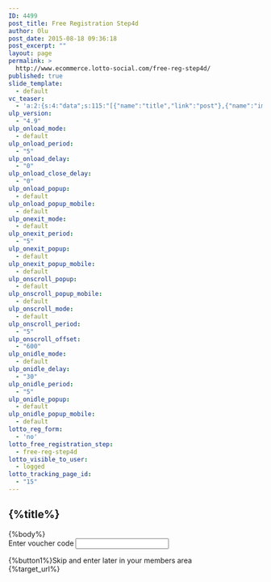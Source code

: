 ```yaml
---
ID: 4499
post_title: Free Registration Step4d
author: Olu
post_date: 2015-08-18 09:36:18
post_excerpt: ""
layout: page
permalink: >
  http://www.ecommerce.lotto-social.com/free-reg-step4d/
published: true
slide_template:
  - default
vc_teaser:
  - 'a:2:{s:4:"data";s:115:"[{"name":"title","link":"post"},{"name":"image","image":"featured","link":"none"},{"name":"text","mode":"excerpt"}]";s:7:"bgcolor";s:0:"";}'
ulp_version:
  - "4.9"
ulp_onload_mode:
  - default
ulp_onload_period:
  - "5"
ulp_onload_delay:
  - "0"
ulp_onload_close_delay:
  - "0"
ulp_onload_popup:
  - default
ulp_onload_popup_mobile:
  - default
ulp_onexit_mode:
  - default
ulp_onexit_period:
  - "5"
ulp_onexit_popup:
  - default
ulp_onexit_popup_mobile:
  - default
ulp_onscroll_popup:
  - default
ulp_onscroll_popup_mobile:
  - default
ulp_onscroll_mode:
  - default
ulp_onscroll_period:
  - "5"
ulp_onscroll_offset:
  - "600"
ulp_onidle_mode:
  - default
ulp_onidle_delay:
  - "30"
ulp_onidle_period:
  - "5"
ulp_onidle_popup:
  - default
ulp_onidle_popup_mobile:
  - default
lotto_reg_form:
  - 'no'
lotto_free_registration_step:
  - free-reg-step4d
lotto_visible_to_user:
  - logged
lotto_tracking_page_id:
  - "15"
---
```

<div class="free-registration 4d">
<div class="welcom-4d-page text-center">
<h2>{%title%}</h2>
{%body%}
<div class="account-no text-left"><label>Enter voucher code</label>
<input id="voucher_code" class="" name="voucher-code" type="text" />
<p id="error_msg" class="fieldRelative invalidError error_msg"></p>

</div>
<a id="submit_btn_voucher_code" class="btn btn-success btn-lg ladda-button" data-style="expand-right"></a>{%button1%}<a class="btn btn-link btn-lg small-skip-link free_reg_step4d_btn1">Skip and enter later in your members area</a>

</div>
<div class="target_url hide">{%target_url%}</div>
</div>